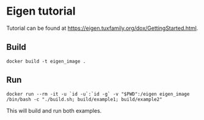 # Eigen tutorial

Tutorial can be found at https://eigen.tuxfamily.org/dox/GettingStarted.html.

## Build

```docker build -t eigen_image .```

## Run

```docker run --rm -it -u `id -u`:`id -g` -v "$PWD":/eigen eigen_image /bin/bash -c "./build.sh; build/example1; build/example2"```

This will build and run both examples.

